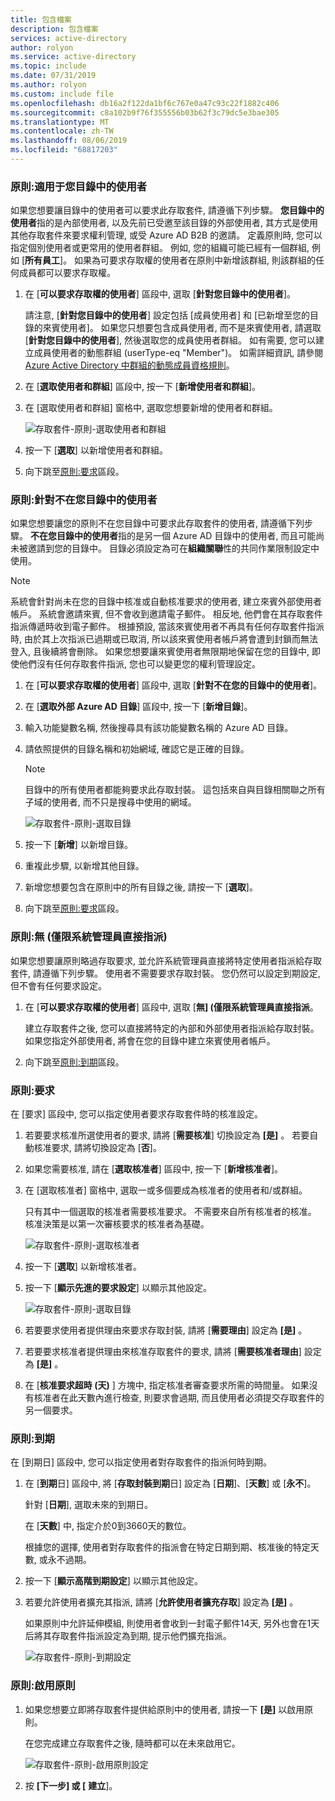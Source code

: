 ```yaml
---
title: 包含檔案
description: 包含檔案
services: active-directory
author: rolyon
ms.service: active-directory
ms.topic: include
ms.date: 07/31/2019
ms.author: rolyon
ms.custom: include file
ms.openlocfilehash: db16a2f122da1bf6c767e0a47c93c22f1882c406
ms.sourcegitcommit: c8a102b9f76f355556b03b62f3c79dc5e3bae305
ms.translationtype: MT
ms.contentlocale: zh-TW
ms.lasthandoff: 08/06/2019
ms.locfileid: "68817203"
---
```

### <a name="policy-for-users-in-your-directory"></a>原則:適用于您目錄中的使用者

如果您想要讓目錄中的使用者可以要求此存取套件, 請遵循下列步驟。  **您目錄中的使用者**指的是內部使用者, 以及先前已受邀至該目錄的外部使用者, 其方式是使用其他存取套件來要求權利管理, 或受 Azure AD B2B 的邀請。 定義原則時, 您可以指定個別使用者或更常用的使用者群組。 例如, 您的組織可能已經有一個群組, 例如 [**所有員工**]。  如果為可要求存取權的使用者在原則中新增該群組, 則該群組的任何成員都可以要求存取權。

1. 在 [**可以要求存取權的使用者**] 區段中, 選取 [**針對您目錄中的使用者**]。

    請注意, [**針對您目錄中的使用者**] 設定包括 [成員使用者] 和 [已新增至您的目錄的來賓使用者]。 如果您只想要包含成員使用者, 而不是來賓使用者, 請選取 [**針對您目錄中的使用者**], 然後選取您的成員使用者群組。 如有需要, 您可以建立成員使用者的動態群組 (userType-eq "Member")。 如需詳細資訊, 請參閱[Azure Active Directory 中群組的動態成員資格規則](../articles/active-directory/users-groups-roles/groups-dynamic-membership.md)。

1. 在 [**選取使用者和群組**] 區段中, 按一下 [**新增使用者和群組**]。

1. 在 [選取使用者和群組] 窗格中, 選取您想要新增的使用者和群組。

    ![存取套件-原則-選取使用者和群組](./media/active-directory-entitlement-management-policy/policy-select-users-groups.png)

1. 按一下 [**選取**] 以新增使用者和群組。

1. 向下跳至[原則:要求](#policy-request)區段。

### <a name="policy-for-users-not-in-your-directory"></a>原則:針對不在您目錄中的使用者

如果您想要讓您的原則不在您目錄中可要求此存取套件的使用者, 請遵循下列步驟。 **不在您目錄中的使用者**指的是另一個 Azure AD 目錄中的使用者, 而且可能尚未被邀請到您的目錄中。  目錄必須設定為可在**組織關聯**性的共同作業限制設定中使用。

> [!NOTE]
> 系統會針對尚未在您的目錄中核准或自動核准要求的使用者, 建立來賓外部使用者帳戶。 系統會邀請來賓, 但不會收到邀請電子郵件。 相反地, 他們會在其存取套件指派傳遞時收到電子郵件。 根據預設, 當該來賓使用者不再具有任何存取套件指派時, 由於其上次指派已過期或已取消, 所以該來賓使用者帳戶將會遭到封鎖而無法登入, 且後續將會刪除。 如果您想要讓來賓使用者無限期地保留在您的目錄中, 即使他們沒有任何存取套件指派, 您也可以變更您的權利管理設定。

1. 在 [**可以要求存取權的使用者**] 區段中, 選取 [**針對不在您的目錄中的使用者**]。

1. 在 [**選取外部 Azure AD 目錄**] 區段中, 按一下 [**新增目錄**]。

1. 輸入功能變數名稱, 然後搜尋具有該功能變數名稱的 Azure AD 目錄。

1. 請依照提供的目錄名稱和初始網域, 確認它是正確的目錄。

    > [!NOTE]
    > 目錄中的所有使用者都能夠要求此存取封裝。 這包括來自與目錄相關聯之所有子域的使用者, 而不只是搜尋中使用的網域。

    ![存取套件-原則-選取目錄](./media/active-directory-entitlement-management-policy/policy-select-directories.png)

1. 按一下 [**新增**] 以新增目錄。

1. 重複此步驟, 以新增其他目錄。

1. 新增您想要包含在原則中的所有目錄之後, 請按一下 [**選取**]。

1. 向下跳至[原則:要求](#policy-request)區段。

### <a name="policy-none-administrator-direct-assignments-only"></a>原則:無 (僅限系統管理員直接指派)

如果您想要讓原則略過存取要求, 並允許系統管理員直接將特定使用者指派給存取套件, 請遵循下列步驟。 使用者不需要要求存取封裝。 您仍然可以設定到期設定, 但不會有任何要求設定。

1. 在 [**可以要求存取權的使用者**] 區段中, 選取 [**無] (僅限系統管理員直接指派**。

    建立存取套件之後, 您可以直接將特定的內部和外部使用者指派給存取封裝。 如果您指定外部使用者, 將會在您的目錄中建立來賓使用者帳戶。

1. 向下跳至[原則:到期](#policy-expiration)區段。

### <a name="policy-request"></a>原則:要求

在 [要求] 區段中, 您可以指定使用者要求存取套件時的核准設定。

1. 若要要求核准所選使用者的要求, 請將 [**需要核准**] 切換設定為 **[是]** 。 若要自動核准要求, 請將切換設定為 [**否**]。

1. 如果您需要核准, 請在 [**選取核准者**] 區段中, 按一下 [**新增核准者**]。

1. 在 [選取核准者] 窗格中, 選取一或多個要成為核准者的使用者和/或群組。

    只有其中一個選取的核准者需要核准要求。 不需要來自所有核准者的核准。 核准決策是以第一次審核要求的核准者為基礎。

    ![存取套件-原則-選取核准者](./media/active-directory-entitlement-management-policy/policy-select-approvers.png)

1. 按一下 [**選取**] 以新增核准者。

1. 按一下 [**顯示先進的要求設定**] 以顯示其他設定。

    ![存取套件-原則-選取目錄](./media/active-directory-entitlement-management-policy/policy-advanced-request.png)

1. 若要要求使用者提供理由來要求存取封裝, 請將 [**需要理由**] 設定為 **[是]** 。

1. 若要要求核准者提供理由來核准存取套件的要求, 請將 [**需要核准者理由**] 設定為 **[是]** 。

1. 在 [**核准要求超時 (天)** ] 方塊中, 指定核准者審查要求所需的時間量。 如果沒有核准者在此天數內進行檢查, 則要求會過期, 而且使用者必須提交存取套件的另一個要求。

### <a name="policy-expiration"></a>原則:到期

在 [到期日] 區段中, 您可以指定使用者對存取套件的指派何時到期。

1. 在 [**到期**日] 區段中, 將 [**存取封裝到期**日] 設定為 [**日期**]、[**天數**] 或 [**永不**]。

    針對 [**日期**], 選取未來的到期日。

    在 [**天數**] 中, 指定介於0到3660天的數位。

    根據您的選擇, 使用者對存取套件的指派會在特定日期到期、核准後的特定天數, 或永不過期。

1. 按一下 [**顯示高階到期設定**] 以顯示其他設定。

1. 若要允許使用者擴充其指派, 請將 [**允許使用者擴充存取**] 設定為 **[是]** 。

    如果原則中允許延伸模組, 則使用者會收到一封電子郵件14天, 另外也會在1天后將其存取套件指派設定為到期, 提示他們擴充指派。

    ![存取套件-原則-到期設定](./media/active-directory-entitlement-management-policy/policy-expiration.png)

### <a name="policy-enable-policy"></a>原則:啟用原則

1. 如果您想要立即將存取套件提供給原則中的使用者, 請按一下 **[是]** 以啟用原則。

    在您完成建立存取套件之後, 隨時都可以在未來啟用它。

    ![存取套件-原則-啟用原則設定](./media/active-directory-entitlement-management-policy/policy-enable.png)

1. 按 **[下一步] 或 [** **建立**]。
